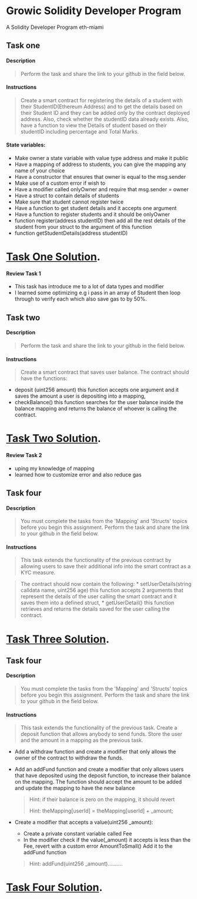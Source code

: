 # Growic Solidity Developer Program
A  Solidity Developer Program eth-miami

## Task one


#### **Description**

> Perform the task and share the link to your github in the field below.

#### **Instructions**
> Create a smart contract for registering the details of a student with their StudentID(Ethereum Address) and to get the details based on their Student ID and they can be added only by the contract deployed address. Also, check whether the studentID data already exists. Also, have a function to view the Details of student based on their studentID including percentage and Total Marks.

#### **State variables:**

* Make owner a state variable with value type address and make it public
* Have a mapping of address to students, you can give the mapping any name of your choice
* Have a constructor that ensures that owner is equal to the msg.sender
* Make use of a custom error if wish to
* Have a modifier called onlyOwner and require that msg.sender = owner
* Have a struct to contain details of students
* Make sure that student cannot register twice
* Have a function to get student details and it accepts one argument
* Have a function to register students and it should be onlyOwner
* function register(address studentID) then add all the rest details of the student from your struct to the argument of this function
* function getStudentDetails(address studentID)

# [Task One Solution](https://github.com/ikpeku/Growic-Solidity-Developer-Program/blob/main/Task1%20(primitive%20data%20type)/PrimitiveDataType.sol).

#### **Review Task 1**
- This task has introduce me to a lot of data types and modifier
- I learned some optimizing e.g i pass in an array of Student then loop through to verify each which also save gas to by 50%.


## Task two

#### **Description**

> Perform the task and share the link to your github in the field below.

#### **Instructions**
> Create a smart contract that saves user balance. The contract should have the functions:

* deposit (uint256 amount) this function accepts one argument and it saves the amount a user is depositing into a mapping,
* checkBalance() this function searches for the user balance inside the balance mapping and returns the balance of whoever is calling the contract.

# [Task Two Solution](https://github.com/ikpeku/Growic-Solidity-Developer-Program/blob/main/Task2%20(mappings)/Mappings.sol).

#### **Review Task 2**
- uping my knowledge of mapping 
- learned how to customize error and also reduce gas


## Task four

#### **Description**

> You must complete the tasks from the 'Mapping' and 'Structs' topics before you begin this assignment.
Perform the task and share the link to your github in the field below.

#### **Instructions**

> This task extends the functionality of the previous contract by allowing users to save their additional info into the smart contract as a KYC measure.

> The contract should now contain the following:
    * setUserDetails(string calldata name, uint256 age) this function accepts 2 arguments that represent the details of the user calling the smart contract and it saves them into a defined struct,
    * getUserDetail() this function retrieves and returns the details saved for the user calling the contract.


# [Task Three Solution](https://github.com/ikpeku/Growic-Solidity-Developer-Program/blob/main/Task3(Struct)/Struct.sol).



## Task four

#### **Description**

> You must complete the tasks from the 'Mapping' and 'Structs' topics before you begin this assignment.
Perform the task and share the link to your github in the field below.

#### **Instructions**

> This task extends the functionality of the previous task. Create a deposit function that allows anybody to send funds. Store the user and the amount in a mapping as the previous task.

* Add a withdraw function and create a modifier that only allows the owner of the contract to withdraw the funds.
* Add an addFund function and create a modifier that only allows users that have deposited using the deposit function, to increase their balance on the mapping. The function should accept the amount to be added and update the mapping to have the new balance
    > Hint: if their balance is zero on the mapping, it should revert
    >
    > Hint: theMapping[userId] = theMapping[userId] + _amount;

* Create a modifier that accepts a value(uint256 _amount):
    * Create a private constant variable called Fee
    * In the modifier check if the value(_amount) it accepts is less than the Fee, revert with a custom error AmountToSmall()
Add it to the addFund function
    > Hint: addFund(uint256 _amount)..........

# [Task Four Solution]().